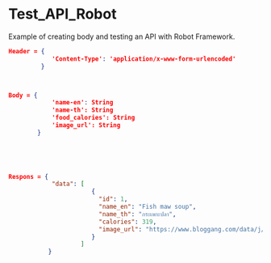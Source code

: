 # Test_API_Robot
Example of creating body and testing an API with Robot Framework.

```json
Header = {
            'Content-Type': 'application/x-www-form-urlencoded'
         }
```

```json


Body = {
            'name-en': String
            'name-th': String
            'food_calories': String
            'image_url': String
        }
        
        
```
```json


Respons = {
            "data": [
                       {
                         "id": 1,
                         "name_en": "Fish maw soup",
                         "name_th": "กระเพาะปลา",
                         "calories": 319,
                         "image_url": "https://www.bloggang.com/data/j/jazzy-bong/picture/1603701135.jpg"
                       }
                    ]
           }

```
